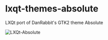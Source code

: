 # lxqt-themes-absolute
LXQt port of DanRabbit's GTK2 theme Absolute

![LXQt-Absolute](https://user-images.githubusercontent.com/67122280/233807404-892bcfb6-9091-4b9c-bf5f-be06a8cdc85f.png)
